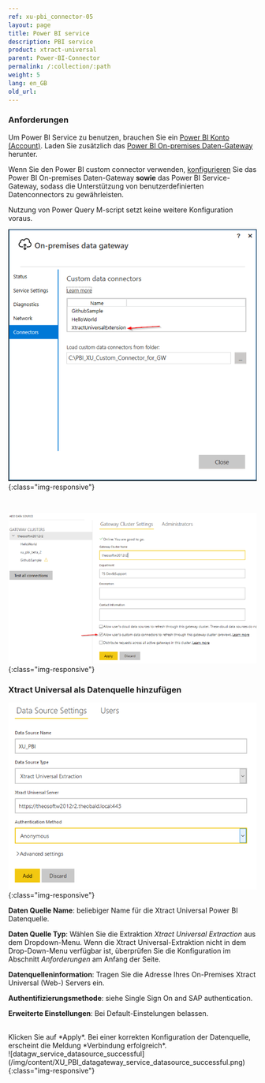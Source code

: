 ```yaml
---
ref: xu-pbi_connector-05
layout: page
title: Power BI service
description: PBI service
product: xtract-universal
parent: Power-BI-Connector
permalink: /:collection/:path
weight: 5
lang: en_GB
old_url:
---
```



### Anforderungen

Um Power BI Service zu benutzen, brauchen Sie ein [Power BI Konto (Account)](https://powerbi.microsoft.com/de-de/landing/signin/). Laden Sie zusätzlich das [Power BI On-premises Daten-Gateway](https://powerbi.microsoft.com/de-de/gateway/) herunter.

Wenn Sie den Power BI custom connector verwenden, [konfigurieren](https://docs.microsoft.com/en-us/power-bi/service-gateway-custom-connectors) Sie das Power BI On-premises Daten-Gateway **sowie** das Power BI Service-Gateway, sodass die Unterstützung von benutzerdefinierten Datenconnectors zu gewährleisten.

Nutzung von Power Query M-script setzt keine weitere Konfiguration voraus.
<br>


![datagw_custom_conn](/img/content/XU_PBI_datagateway_config.png){:class="img-responsive"}

<br>

![datagw_service_custom_conn](/img/content/XU_PBI_datagateway_service_config.png){:class="img-responsive"}

### Xtract Universal als Datenquelle hinzufügen

![datagw_service_datasource](/img/content/XU_PBI_datagateway_service_datasource.png){:class="img-responsive"}

**Daten Quelle Name**: beliebiger Name für die Xtract Universal Power BI Datenquelle.

**Daten Quelle Typ**: Wählen Sie die Extraktion *Xtract Universal Extraction* aus dem Dropdown-Menu. Wenn die Xtract Universal-Extraktion nicht in dem Drop-Down-Menu verfügbar ist, überprüfen Sie die Konfiguration im Abschnitt *Anforderungen* am Anfang der Seite.

**Datenquelleninformation**: Tragen Sie die Adresse Ihres On-Premises Xtract Universal (Web-) Servers ein.

**Authentifizierungsmethode**: siehe Single Sign On and SAP authentication.

**Erweiterte Einstellungen**: Bei Default-Einstelungen belassen.

<br>
Klicken Sie auf *Apply*. Bei einer korrekten Konfiguration der Datenquelle, erscheint die Meldung *Verbindung erfolgreich*.
<br>
![datagw_service_datasource_successful](/img/content/XU_PBI_datagateway_service_datasource_successful.png){:class="img-responsive"}
